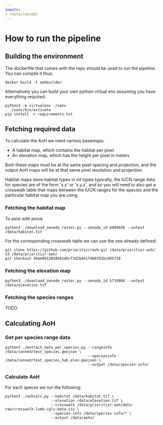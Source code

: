 ```yaml
---
inputs:
- /data/canned/
---
```

# How to run the pipeline


## Building the environment

The dockerfile that comes with the repo should be used to run the pipeline. You can compile it thus:

```shark-build:
docker build -t aohbuilder
```

Alternatively you can build your own python virtual env assuming you have everything required:

```shark-ignore:
python3 -m virtualenv ./venv
. ./venv/bin/activate
pip install -r requirements.txt
```


## Fetching required data

To calculate the AoH we need various basemaps:

* A habitat map, which contains the habitat per pixel
* An elevation map, which has the height per pixel in meters

Both these maps must be at the same pixel spacing and projection, and the output AoH maps will be at that same pixel resolution and projection.

Habitat maps store habitat types in int types typically, the IUCN range data for species are of the form 'x.y' or 'x.y.z', and so you will need to also get a crosswalk table that maps between the IUCN ranges for the species and the particular habitat map you are using.

### Fetching the habitat map

To asist with prove

```shark-run:aohbuilder
python3 ./download_zenodo_raster.py --zenodo_id 6904020 --output /data/habitat.tif
```

For the corresponding crosswalk table we can use the one already defined:

```shark-run:aohbuilder
git clone https://github.com/prioritizr/aoh.git /data/prioritizr-aoh/
cd /data/prioritizr-aoh/
git checkout 34ae0912028581d6cf3d2b4e1fd68f81bc095f18
```

### Fetching the elevation map

```shark-run:aohbuilder
python3 ./download_zenodo_raster.py --zenodo_id 5719984 --output /data/elevation.tif
```

### Fetching the species ranges

TODO

## Calculating AoH

### Get per species range data

```shark-run:aohbuilder
python3 ./extract_data_per_species.py --rangeinfo /data/canned/test_species.geojson \
                                      --speciesinfo /data/canned/test_species_hab_elev.geojson \
                                      --output /data/species-info/
```

### Calculate AoH

For each speces we run the following:

```shark-run:aohbuilder
python3 ./aohcalc.py --habitat /data/habitat.tif \
                     --elevation /data/elevation.tif \
                     --crosswalk /data/prioritizr-aoh/data-raw/crosswalk-lumb-cgls-data.csv \
                     --species-info /data/species-info/* \
                     --output /data/aohs/
```
